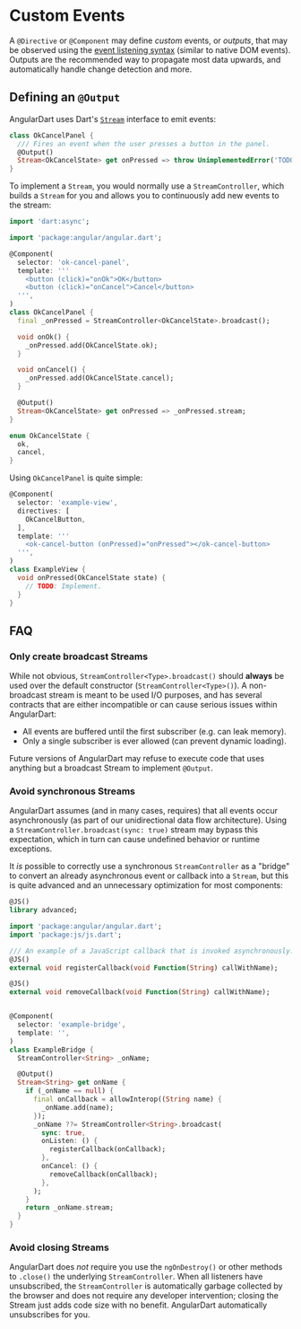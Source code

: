 # Custom Events


A `@Directive` or `@Component` may define _custom_ events, or _outputs_, that
may be observed using the [event listening syntax][cheat-sheet] (similar to
native DOM events). Outputs are the recommended way to propagate most data
upwards, and automatically handle change detection and more.

[cheat-sheet]: ../cheat-sheet.md#template-syntax

## Defining an `@Output`

AngularDart uses Dart's [`Stream`][dart-streams] interface to emit events:

```dart
class OkCancelPanel {
  /// Fires an event when the user presses a button in the panel.
  @Output()
  Stream<OkCancelState> get onPressed => throw UnimplementedError('TODO');
}
```

[dart-streams]: https://www.dartlang.org/tutorials/language/streams

To implement a `Stream`, you would normally use a `StreamController`, which
builds a `Stream` for you and allows you to continuously add new events to the
stream:

```dart
import 'dart:async';

import 'package:angular/angular.dart';

@Component(
  selector: 'ok-cancel-panel',
  template: '''
    <button (click)="onOk">OK</button>
    <button (click)="onCancel">Cancel</button>
  ''',
)
class OkCancelPanel {
  final _onPressed = StreamController<OkCancelState>.broadcast();

  void onOk() {
    _onPressed.add(OkCancelState.ok);
  }

  void onCancel() {
    _onPressed.add(OkCancelState.cancel);
  }

  @Output()
  Stream<OkCancelState> get onPressed => _onPressed.stream;
}

enum OkCancelState {
  ok,
  cancel,
}
```

Using `OkCancelPanel` is quite simple:

```dart
@Component(
  selector: 'example-view',
  directives: [
    OkCancelButton,
  ],
  template: '''
    <ok-cancel-button (onPressed)="onPressed"></ok-cancel-button>
  ''',
)
class ExampleView {
  void onPressed(OkCancelState state) {
    // TODO: Implement.
  }
}
```

## FAQ

### Only create broadcast Streams

While not obvious, `StreamController<Type>.broadcast()` should **always** be
used over the default constructor (`StreamController<Type>()`). A non-broadcast
stream is meant to be used I/O purposes, and has several contracts that are
either incompatible or can cause serious issues within AngularDart:

*   All events are buffered until the first subscriber (e.g. can leak memory).
*   Only a single subscriber is ever allowed (can prevent dynamic loading).

Future versions of AngularDart may refuse to execute code that uses anything but
a broadcast Stream to implement `@Output`.

### Avoid synchronous Streams

AngularDart assumes (and in many cases, requires) that all events occur
asynchronously (as part of our unidirectional data flow architecture). Using a
`StreamController.broadcast(sync: true)` stream may bypass this expectation,
which in turn can cause undefined behavior or runtime exceptions.

It _is_ possible to correctly use a synchronous `StreamController` as a "bridge"
to convert an already asynchronous event or callback into a `Stream`, but this
is quite advanced and an unnecessary optimization for most components:

```dart
@JS()
library advanced;

import 'package:angular/angular.dart';
import 'package:js/js.dart';

/// An example of a JavaScript callback that is invoked asynchronously.
@JS()
external void registerCallback(void Function(String) callWithName);

@JS()
external void removeCallback(void Function(String) callWithName);


@Component(
  selector: 'example-bridge',
  template: '',
)
class ExampleBridge {
  StreamController<String> _onName;

  @Output()
  Stream<String> get onName {
    if (_onName == null) {
      final onCallback = allowInterop((String name) {
        _onName.add(name);
      });
      _onName ??= StreamController<String>.broadcast(
        sync: true,
        onListen: () {
          registerCallback(onCallback);
        },
        onCancel: () {
          removeCallback(onCallback);
        },
      );
    }
    return _onName.stream;
  }
}
```

### Avoid closing Streams

AngularDart does _not_ require you use the `ngOnDestroy()` or other methods to
`.close()` the underlying `StreamController`. When all listeners have
unsubscribed, the `StreamController` is automatically garbage collected by the
browser and does not require any developer intervention; closing the Stream just
adds code size with no benefit. AngularDart automatically unsubscribes for you.

